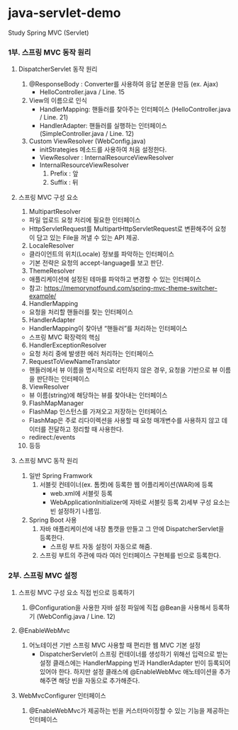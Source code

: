 # java-servlet-demo
Study Spring MVC (Servlet)

### 1부. 스프링 MVC 동작 원리
1. DispatcherServlet 동작 원리
    1) @ResponseBody : Converter를 사용하여 응답 본문을 만듬 (ex. Ajax)
       * HelloController.java / Line. 15
    2) View의 이름으로 인식
       * HandlerMapping: 핸들러를 찾아주는 인터페이스 (HelloController.java / Line. 21)
       * HandlerAdapter: 핸들러를 실행하는 인터페이스 (SimpleController.java / Line. 12)
    3) Custom ViewResolver (WebConfig.java)
       * initStrategies 메소드를 사용하여 처음 설정한다.
       * ViewResolver : InternalResourceViewResolver
       * InternalResourceViewResolver 
         1) Prefix : 앞
         2) Suffix : 뒤

2. 스프링 MVC 구성 요소
   1) MultipartResolver
    * 파일 업로드 요청 처리에 필요한 인터페이스
    * HttpServletRequest를 MultipartHttpServletRequest로 변환해주어 요청이 담고 있는 File을 꺼낼 수 있는 API 제공.
   2) LocaleResolver
    * 클라이언트의 위치(Locale) 정보를 파악하는 인터페이스
    * 기본 전략은 요청의 accept-language를 보고 판단.
   3) ThemeResolver
    * 애플리케이션에 설정된 테마를 파악하고 변경할 수 있는 인터페이스
    * 참고: https://memorynotfound.com/spring-mvc-theme-switcher-example/
   4) HandlerMapping
    * 요청을 처리할 핸들러를 찾는 인터페이스
   5) HandlerAdapter
    * HandlerMapping이 찾아낸 “핸들러”를 처리하는 인터페이스
    * 스프링 MVC 확장력의 핵심
   6) HandlerExceptionResolver
    * 요청 처리 중에 발생한 에러 처리하는 인터페이스
   7) RequestToViewNameTranslator
    * 핸들러에서 뷰 이름을 명시적으로 리턴하지 않은 경우, 요청을 기반으로 뷰 이름을 판단하는 인터페이스
   8) ViewResolver
    * 뷰 이름(string)에 해당하는 뷰를 찾아내는 인터페이스
   9) FlashMapManager
    * FlashMap 인스턴스를 가져오고 저장하는 인터페이스
    * FlashMap은 주로 리다이렉션을 사용할 때 요청 매개변수를 사용하지 않고 데이터를 전달하고 정리할 때 사용한다.
    * redirect:/events
   10) 등등

3. 스프링 MVC 동작 원리
    1) 일반 Spring Framwork
        1) 서블릿 컨테이너(ex. 톰켓)에 등록한 웹 어플리케이션(WAR)에 등록
           * web.xml에 서블릿 등록
           * WebApplicationInitializer에 자바로 서블릿 등록 
        2)세부 구성 요소는 빈 설정하기 나름임.
    2) Spring Boot 사용
        1) 자바 애플리케이션에 내장 톰캣을 만들고 그 안에 DispatcherServlet을
           등록한다.
           * 스프링 부트 자동 설정이 자동으로 해줌.
        2) 스프링 부트의 주관에 따라 여러 인터페이스 구현체를 빈으로 등록한다.
           
            
### 2부. 스프링 MVC 설정
1. 스프링 MVC 구성 요소 직접 빈으로 등록하기
    1) @Configuration을 사용한 자바 설정 파일에 직접 @Bean을 사용해서 등록하기 (WebConfig.java / Line. 12)

2. @EnableWebMvc
    1) 어노테이션 기반 스프링 MVC 사용할 때 편리한 웹 MVC 기본 설정 
       * DispatcherServlet이 스프링 컨테이너를 생성하기 위해선 입력으로 받는 설정 클래스에는 HandlerMapping 빈과 HandlerAdapter 빈이 등록되어있어야 한다. 하지만 설정 클래스에 @EnableWebMvc 애노테이션을 추가해주면 해당 빈을 자동으로 추가해준다.

3. WebMvcConfigurer 인터페이스
    1) @EnableWebMvc가 제공하는 빈을 커스터마이징할 수 있는 기능을 제공하는 인터페이스
    
